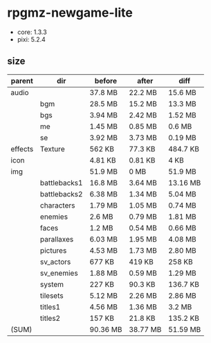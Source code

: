 # rpgmz-newgame-lite

- core: 1.3.3
- pixi: 5.2.4

## size

| parent  | dir          | before   | after    | diff     |
| ------- | ------------ | -------- | -------- | -------- |
| audio   |              | 37.8 MB  | 22.2 MB  | 15.6 MB  |
|         | bgm          | 28.5 MB  | 15.2 MB  | 13.3 MB  |
|         | bgs          | 3.94 MB  | 2.42 MB  | 1.52 MB  |
|         | me           | 1.45 MB  | 0.85 MB  | 0.6 MB   |
|         | se           | 3.92 MB  | 3.73 MB  | 0.19 MB  |
| effects | Texture      | 562 KB   | 77.3 KB  | 484.7 KB |
| icon    |              | 4.81 KB  | 0.81 KB  | 4 KB     |
| img     |              | 51.9 MB  | 0 MB     | 51.9 MB  |
|         | battlebacks1 | 16.8 MB  | 3.64 MB  | 13.16 MB |
|         | battlebacks2 | 6.38 MB  | 1.34 MB  | 5.04 MB  |
|         | characters   | 1.79 MB  | 1.05 MB  | 0.74 MB  |
|         | enemies      | 2.6 MB   | 0.79 MB  | 1.81 MB  |
|         | faces        | 1.2 MB   | 0.54 MB  | 0.66 MB  |
|         | parallaxes   | 6.03 MB  | 1.95 MB  | 4.08 MB  |
|         | pictures     | 4.53 MB  | 1.73 MB  | 2.80 MB  |
|         | sv_actors    | 677 KB   | 419 KB   | 258 KB   |
|         | sv_enemies   | 1.88 MB  | 0.59 MB  | 1.29 MB  |
|         | system       | 227 KB   | 90.3 KB  | 136.7 KB |
|         | tilesets     | 5.12 MB  | 2.26 MB  | 2.86 MB  |
|         | titles1      | 4.56 MB  | 1.36 MB  | 3.2 MB   |
|         | titles2      | 157 KB   | 21.8 KB  | 135.2 KB |
| (SUM)   |              | 90.36 MB | 38.77 MB | 51.59 MB |
